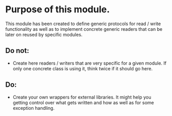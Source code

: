 # Purpose of this module.

This module has been created to define generic protocols for read / write functionality as well as to implement concrete generic readers that can be later on reused by specific modules.

## Do not:
* Create here readers / writers that are very specific for a given module. If only one concrete class is using it, think twice if it should go here.


## Do:
* Create your own wrappers for external libraries. It might help you getting control over what gets written and how as well as for some exception handling.